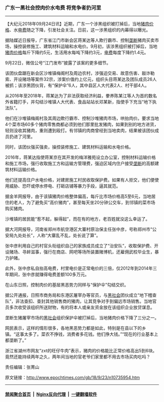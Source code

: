 ### 广东一黑社会控肉价水电费 将竞争者扔河里
------------------------

<p>【大纪元2018年09月24日讯】近期，广东一个涉黑组织被打掉后，当地<a href="http://www.epochtimes.com/gb/tag/%E7%8C%AA%E8%82%89%E4%BB%B7%E6%A0%BC.html">猪肉价格</a>、水<a href="http://www.epochtimes.com/gb/tag/%E7%94%B5%E8%B4%B9.html">电费</a>随之下降，引发社会关注。日前，这一涉黑组织的内幕得以曝光。</p>
<p>据陆媒近日报导，广东省江门市新会区蒋某达等人欺行霸市、控制<a href="http://www.epochtimes.com/gb/tag/%E5%9E%84%E6%96%AD.html">垄断</a>猪肉买卖市场，操控装修施工、建筑材料运输和水电价。9月初，该涉黑组织被打掉后，当地<a href="http://www.epochtimes.com/gb/tag/%E7%8C%AA%E8%82%89%E4%BB%B7%E6%A0%BC.html">猪肉价格</a>每斤下降约5元，生活用水每吨下降约3元，<a href="http://www.epochtimes.com/gb/tag/%E7%94%B5%E8%B4%B9.html">电费</a>每度下降约1.4元。</p>
<p>9月22日，微信公号“江门发布”披露了该案的更多细节。</p>
<p>该团伙盘踞在新会区沙堆镇梅阁村及周边农村，涉强迫交易、故意伤害、敲诈勒索、开设赌场等案件32宗，涉案价值约上亿元，组织头目蒋某达及团队成员26人被抓；该涉黑团伙背，有“保护伞”6人，其中县区人大代表2人、村干部4人。</p>
<p>从2016年至2018年，蒋某达为了非法获取经济利益，豢养陈某江等人为首的数名外省籍打手，并勾结沙堆镇人大代表、食品站站长邓某新，指使手下充当“地下执法队”。</p>
<p>他们在沙堆镇梅阁村及其周边欺行霸市、控制沙堆猪肉市场，哄抬肉价。要求当地4个菜市场60多个猪肉零售商都必须到他们那里批发猪肉，如果到别的地方进货，轻则没收其猪肉，重则遭到殴打。有邻镇的肉商曾经到当地卖肉，结果被该团伙成员扔进了河里。</p>
<p>同时，该团伙强买强卖，操控装修施工、建筑材料运输和水电价格。</p>
<p>2016年，蒋某达指使蒋某京在其开发的梅洋雅苑设立办公室，控制材料运输价格和施工市场，强行收取施工方和运输方管理费，强迫区域内住户接受<a href="http://www.epochtimes.com/gb/tag/%E5%9E%84%E6%96%AD.html">垄断</a>的高额建筑材料运输价格。</p>
<p>他们还提高住户水电价格，对建房施工村民收取保护费。如果有人拒交，他们便使用威胁、恐吓或停水停电、打砸店铺等暴力手段，逼其就范。</p>
<p>据金羊网报导，由于该镇猪肉价格整体偏高，每斤比市场价格高5至6元，当地居住的老人，为了避免买“高价猪肉”，甚至每天坐20分钟公交车，到邻镇的菜市场购买猪肉。</p>
<p>沙堆镇的居民能“惹不起，躲得起”，而在有的地方，老百姓就没这么幸运了。</p>
<p>据大河网报导，河南省郑州市航空港区大寨村原治保主任张中彦，号称郑州市“公安局九处处长”，人称“大寨乱不乱，处长说了算”。</p>
<p>张中彦利用自己的村官头衔组织自己的家族成员成立了“治安队”，收取保护费、开设赌场、寻衅滋事，强行在商店、网吧等场所装置赌博机，还雇佣武校毕业生，暴力护赌。</p>
<p>此外，张中彦私自抬高电费，村里电价是正常电价的三倍，仅2012年到2014年三年期间，张中彦就赚得电费差额100多万元。</p>
<p>在山东日照，控制肉价的基层黑恶势力同样与“保护伞”勾结交织。</p>
<p>据公开通报，日照市商务局和东港区屠宰办等官员，与<a href="http://www.epochtimes.com/gb/tag/%E9%BB%91%E7%A4%BE%E4%BC%9A.html">黑社会</a>团伙成立“地下稽查队”，非法查扣、查封其他销售商的猪肉，让其竞争对手到偏远市场销售。当地官员多次收受该组织所送财物，有的将本人或亲友资金放在该组织企业放贷谋息。</p>
<p>垄断生猪屠宰市场的<a href="http://www.epochtimes.com/gb/tag/%E9%BB%91%E7%A4%BE%E4%BC%9A.html">黑社会</a>组织保护伞被打掉后，当地猪肉价格下降了三分之一。</p>
<p>网民表示，这样的情形很多，各地黑恶势力都是如此，特别是在县以下的乡镇。“这事太多了。菜农不挣钱，消费者多花钱。他们挣大钱。”“现在的行业基本上都垄断了。”</p>
<p>浙江省湖州市网友“zxt的旺仔牛肉”表示，猪肉的价格能比正常价格高出5到6块。竟然还能持续两年之久，两年间当地的官老爷们家里都不用去市场买肉吃吗？</p>
<p>责任编辑：张菁山</p>

原文链接：http://www.epochtimes.com/gb/18/9/23/n10735954.htm


------------------------
#### [禁闻聚合首页](https://github.com/gfw-breaker/banned-news/blob/master/README.md) &nbsp;|&nbsp; [Nginx反向代理](https://github.com/gfw-breaker/open-proxy/blob/master/README.md) &nbsp;|&nbsp; [一键翻墙软件](https://github.com/gfw-breaker/nogfw/blob/master/README.md)
